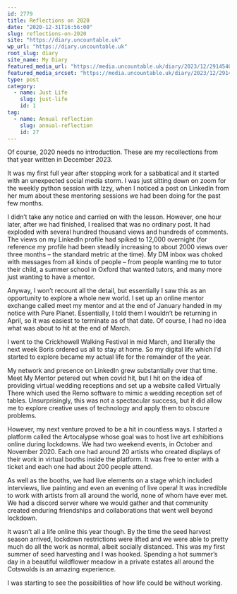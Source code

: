 ```yaml
---
id: 2779
title: Reflections on 2020
date: "2020-12-31T16:56:00"
slug: reflections-on-2020
site: "https://diary.uncountable.uk"
wp_url: "https://diary.uncountable.uk"
root_slug: diary
site_name: My Diary
featured_media_url: "https://media.uncountable.uk/diary/2023/12/29145403/IMG_20200312_121727.webp"
featured_media_srcset: "https://media.uncountable.uk/diary/2023/12/29145403/IMG_20200312_121727-300x138.webp 300w, https://media.uncountable.uk/diary/2023/12/29145403/IMG_20200312_121727-1024x470.webp 1024w, https://media.uncountable.uk/diary/2023/12/29145403/IMG_20200312_121727-150x150.webp 150w, https://media.uncountable.uk/diary/2023/12/29145403/IMG_20200312_121727-640x293.webp 640w, https://media.uncountable.uk/diary/2023/12/29145403/IMG_20200312_121727.webp 2000w"
type: post
category:
  - name: Just Life
    slug: just-life
    id: 1
tag:
  - name: Annual reflection
    slug: annual-reflection
    id: 27
---
```



<p>Of course, 2020 needs no introduction.  These are my recollections from that year written in December 2023.</p>



<p>It was my first full year after stopping work for a sabbatical and it started with an unexpected social media storm.  I was just sitting down on zoom for the weekly python session with Izzy, when I noticed a post on LinkedIn from her mum about these mentoring sessions we had been doing for the past few months.</p>



<p>I didn&#8217;t take any notice and carried on with the lesson.  However, one hour later, after we had finished, I realised that was no ordinary post.  It had exploded with several hundred thousand views and hundreds of comments.  The views on my LinkedIn profile had spiked to 12,000 overnight (for reference my profile had been steadily increasing to about 2000 views over three months &#8211; the standard metric at the time).  My DM inbox was choked with messages from all kinds of people &#8211; from people wanting me to tutor their child, a summer school in Oxford that wanted tutors, and many more just wanting to have a mentor.</p>



<p>Anyway, I won&#8217;t recount all the detail, but essentially I saw this as an opportunity to explore a whole new world.  I set up an online mentor exchange called meet my mentor and at the end of January handed in my notice with Pure Planet.  Essentially, I told them I wouldn&#8217;t be returning in April, so it was easiest to terminate as of that date.  Of course, I had no idea what was about to hit at the end of March.</p>



<p>I went to the Crickhowell Walking Festival in mid March, and literally the next week Boris ordered us all to stay at home.  So my digital life which I&#8217;d started to explore became my actual life for the remainder of the year.</p>



<p>My network and presence on LinkedIn grew substantially over that time.  Meet My Mentor petered out when covid hit, but I hit on the idea of providing virtual wedding receptions and set up a website called Virtually There which used the Remo software to mimic a wedding reception set of tables.  Unsurprisingly, this was not a spectacular success, but it did allow me to explore creative uses of technology and apply them to obscure problems.</p>



<p>However, my next venture proved to be a hit in countless ways.  I started a platform called the Artocalypse whose goal was to host live art exhibitions online during lockdowns.  We had two weekend events, in October and November 2020.  Each one had around 20 artists who created displays of their work in virtual booths inside the platform.  It was free to enter with a ticket and each one had about 200 people attend.</p>



<p>As well as the booths, we had live elements on a stage which included interviews, live painting and even an evening of live opera!  It was incredible to work with artists from all around the world, none of whom have ever met.  We had a discord server where we would gather and that community created enduring friendships and collaborations that went well beyond lockdown.</p>



<p>It wasn&#8217;t all a life online this year though.  By the time the seed harvest season arrived, lockdown restrictions were lifted and we were able to pretty much do all the work as normal, albeit socially distanced.  This was my first summer of seed harvesting and I was hooked.  Spending a hot summer&#8217;s day in a beautiful wildflower meadow in a private estates all around the Cotswolds is an amazing experience.</p>



<p>I was starting to see the possibilities of how life could be without working.</p>
